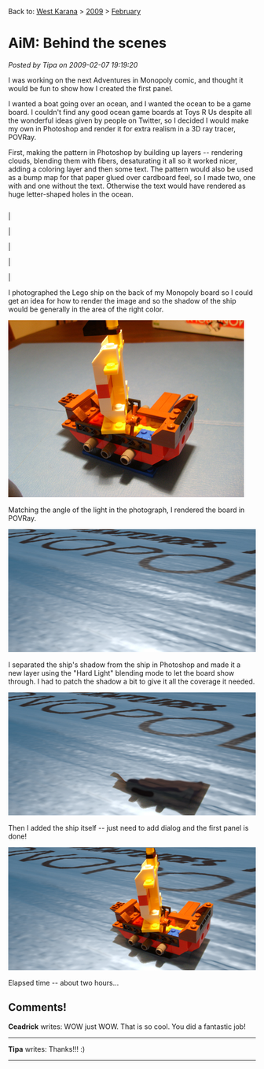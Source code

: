 Back to: [West Karana](/posts/westkarana.md) > [2009](/posts/2009/westkarana.md) > [February](./westkarana.md)
# AiM: Behind the scenes

*Posted by Tipa on 2009-02-07 19:19:20*

I was working on the next Adventures in Monopoly comic, and thought it would be fun to show how I created the first panel.

I wanted a boat going over an ocean, and I wanted the ocean to be a game board. I couldn't find any good ocean game boards at Toys R Us despite all the wonderful ideas given by people on Twitter, so I decided I would make my own in Photoshop and render it for extra realism in a 3D ray tracer, POVRay.

First, making the pattern in Photoshop by building up layers -- rendering clouds, blending them with fibers, desaturating it all so it worked nicer, adding a coloring layer and then some text. The pattern would also be used as a bump map for that paper glued over cardboard feel, so I made two, one with and one without the text. Otherwise the text would have rendered as huge letter-shaped holes in the ocean.



|  |  |  |  |
| --- | --- | --- | --- |
|
 
 | 

 | 

 | 

 |



I photographed the Lego ship on the back of my Monopoly board so I could get an idea for how to render the image and so the shadow of the ship would be generally in the area of the right color.

![](../../../uploads/2009/02/ship1.jpg "ship1")

Matching the angle of the light in the photograph, I rendered the board in POVRay.

![](../../../uploads/2009/02/fin1.jpg "fin1")

I separated the ship's shadow from the ship in Photoshop and made it a new layer using the "Hard Light" blending mode to let the board show through. I had to patch the shadow a bit to give it all the coverage it needed.

![](../../../uploads/2009/02/fin2.jpg "fin2")

Then I added the ship itself -- just need to add dialog and the first panel is done!

![](../../../uploads/2009/02/ship.jpg "ship")

Elapsed time -- about two hours...

## Comments!

**Ceadrick** writes: WOW just WOW. That is so cool. You did a fantastic job!

---

**Tipa** writes: Thanks!!! :)

---

